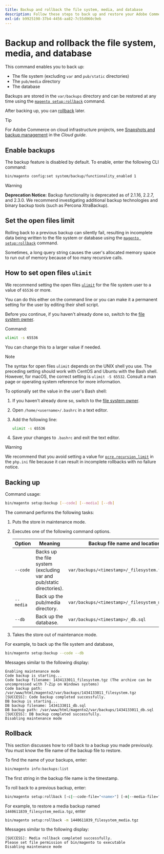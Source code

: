 ```yaml
---
title: Backup and rollback the file system, media, and database
description: Follow these steps to back up and restore your Adobe Commerce or Magento Open Source application.
exl-id: b9925198-37b4-4456-aa82-7c55d060c9eb
---
```

# Backup and rollback the file system, media, and database

This command enables you to back up:

*  The file system (excluding `var` and `pub/static` directories)
*  The `pub/media` directory
*  The database

Backups are stored in the `var/backups` directory and can be restored at any time using the [`magento setup:rollback`](uninstall-modules.md#roll-back-the-file-system-database-or-media-files) command.

After backing up, you can [rollback](#rollback) later.

>[!TIP]
>
>For Adobe Commerce on cloud infrastructure projects, see [Snapshots and backup management](https://devdocs.magento.com/cloud/project/project-webint-snap.html) in the _Cloud guide_.

## Enable backups

The backup feature is disabled by default. To enable, enter the following CLI command:

```bash
bin/magento config:set system/backup/functionality_enabled 1
```

>[!WARNING]
>
>**Deprecation Notice:**
>Backup functionality is deprecated as of 2.1.16, 2.2.7, and 2.3.0. We recommend investigating additional backup technologies and binary backup tools (such as Percona XtraBackup).

## Set the open files limit

Rolling back to a previous backup can silently fail, resulting in incomplete data being written to the file system or database using the [`magento setup:rollback`](uninstall-modules.md#roll-back-the-file-system-database-or-media-files) command.

Sometimes, a long query string causes the user's allocated memory space to run out of memory because of too many recursive calls.

## How to set open files `ulimit`

We recommend setting the open files [`ulimit`](https://ss64.com/bash/ulimit.html) for the file system user to a value of `65536` or more.

You can do this either on the command line or you can make it a permanent setting for the user by editing their shell script.

Before you continue, if you haven't already done so, switch to the [file system owner](../prerequisites/file-system/overview.md).

Command:

```bash
ulimit -s 65536
```

You can change this to a larger value if needed.

>[!NOTE]
>
>The syntax for open files `ulimit` depends on the UNIX shell you use. The preceding setting should work with CentOS and Ubuntu with the Bash shell. However, for macOS, the correct setting is `ulimit -S 65532`. Consult a man page or operating system reference for more information.

To optionally set the value in the user's Bash shell:

1. If you haven't already done so, switch to the [file system owner](../prerequisites/file-system/overview.md).
1. Open `/home/<username>/.bashrc` in a text editor.
1. Add the following line:

   ```bash
   ulimit -s 65536
   ```

1. Save your changes to `.bashrc` and exit the text editor.

>[!WARNING]
>
>We recommend that you avoid setting a value for [`pcre.recursion_limit`](https://www.php.net/manual/en/pcre.configuration.php) in the `php.ini` file because it can result in incomplete rollbacks with no failure notice.

## Backing up

Command usage:

```bash
bin/magento setup:backup [--code] [--media] [--db]
```

The command performs the following tasks:

1. Puts the store in maintenance mode.
1. Executes one of the following command options.

    |Option|Meaning|Backup file name and location|
    |--- |--- |--- |
    |`--code`|Backs up the file system (excluding var and pub/static directories).|`var/backups/<timestamp>/_filesystem.tgz`|
    |`--media`|Back up the pub/media directory.|`var/backups/<timestamp>/_filesystem_media.tgz`|
    |`--db`|Back up the database.|`var/backups/<timestamp>/_db.sql`|

1. Takes the store out of maintenance mode.

For example, to back up the file system and database,

```bash
bin/magento setup:backup --code --db
```

Messages similar to the following display:

```terminal
Enabling maintenance mode
Code backup is starting...
Code backup filename: 1434133011_filesystem.tgz (The archive can be uncompressed with 7-Zip on Windows systems)
Code backup path: /var/www/html/magento2/var/backups/1434133011_filesystem.tgz
[SUCCESS]: Code backup completed successfully.
DB backup is starting...
DB backup filename: 1434133011_db.sql
DB backup path: /var/www/html/magento2/var/backups/1434133011_db.sql
[SUCCESS]: DB backup completed successfully.
Disabling maintenance mode
```

## Rollback

This section discusses how to roll back to a backup you made previously. You must know the file name of the backup file to restore.

To find the name of your backups, enter:

```bash
bin/magento info:backups:list
```

The first string in the backup file name is the timestamp.

To roll back to a previous backup, enter:

```bash
bin/magento setup:rollback [-c|--code-file="<name>"] [-m|--media-file="<name>"] [-d|--db-file="<name>"]
```

For example, to restore a media backup named `1440611839_filesystem_media.tgz`, enter

```bash
bin/magento setup:rollback -m 1440611839_filesystem_media.tgz
```

Messages similar to the following display:

```terminal
[SUCCESS]: Media rollback completed successfully.
Please set file permission of bin/magento to executable
Disabling maintenance mode
```
